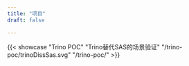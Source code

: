 ```yaml
---
title: "项目"
draft: false

---
```


{{< showcase "Trino POC" "Trino替代SAS的场景验证" "/trino-poc/trinoDissSas.svg" "/trino-poc/" >}}
